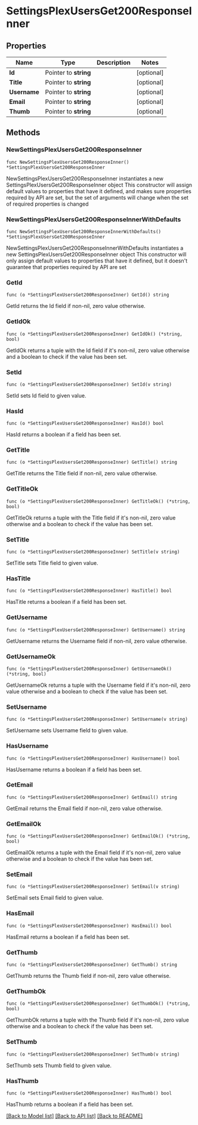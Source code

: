 # SettingsPlexUsersGet200ResponseInner

## Properties

Name | Type | Description | Notes
------------ | ------------- | ------------- | -------------
**Id** | Pointer to **string** |  | [optional] 
**Title** | Pointer to **string** |  | [optional] 
**Username** | Pointer to **string** |  | [optional] 
**Email** | Pointer to **string** |  | [optional] 
**Thumb** | Pointer to **string** |  | [optional] 

## Methods

### NewSettingsPlexUsersGet200ResponseInner

`func NewSettingsPlexUsersGet200ResponseInner() *SettingsPlexUsersGet200ResponseInner`

NewSettingsPlexUsersGet200ResponseInner instantiates a new SettingsPlexUsersGet200ResponseInner object
This constructor will assign default values to properties that have it defined,
and makes sure properties required by API are set, but the set of arguments
will change when the set of required properties is changed

### NewSettingsPlexUsersGet200ResponseInnerWithDefaults

`func NewSettingsPlexUsersGet200ResponseInnerWithDefaults() *SettingsPlexUsersGet200ResponseInner`

NewSettingsPlexUsersGet200ResponseInnerWithDefaults instantiates a new SettingsPlexUsersGet200ResponseInner object
This constructor will only assign default values to properties that have it defined,
but it doesn't guarantee that properties required by API are set

### GetId

`func (o *SettingsPlexUsersGet200ResponseInner) GetId() string`

GetId returns the Id field if non-nil, zero value otherwise.

### GetIdOk

`func (o *SettingsPlexUsersGet200ResponseInner) GetIdOk() (*string, bool)`

GetIdOk returns a tuple with the Id field if it's non-nil, zero value otherwise
and a boolean to check if the value has been set.

### SetId

`func (o *SettingsPlexUsersGet200ResponseInner) SetId(v string)`

SetId sets Id field to given value.

### HasId

`func (o *SettingsPlexUsersGet200ResponseInner) HasId() bool`

HasId returns a boolean if a field has been set.

### GetTitle

`func (o *SettingsPlexUsersGet200ResponseInner) GetTitle() string`

GetTitle returns the Title field if non-nil, zero value otherwise.

### GetTitleOk

`func (o *SettingsPlexUsersGet200ResponseInner) GetTitleOk() (*string, bool)`

GetTitleOk returns a tuple with the Title field if it's non-nil, zero value otherwise
and a boolean to check if the value has been set.

### SetTitle

`func (o *SettingsPlexUsersGet200ResponseInner) SetTitle(v string)`

SetTitle sets Title field to given value.

### HasTitle

`func (o *SettingsPlexUsersGet200ResponseInner) HasTitle() bool`

HasTitle returns a boolean if a field has been set.

### GetUsername

`func (o *SettingsPlexUsersGet200ResponseInner) GetUsername() string`

GetUsername returns the Username field if non-nil, zero value otherwise.

### GetUsernameOk

`func (o *SettingsPlexUsersGet200ResponseInner) GetUsernameOk() (*string, bool)`

GetUsernameOk returns a tuple with the Username field if it's non-nil, zero value otherwise
and a boolean to check if the value has been set.

### SetUsername

`func (o *SettingsPlexUsersGet200ResponseInner) SetUsername(v string)`

SetUsername sets Username field to given value.

### HasUsername

`func (o *SettingsPlexUsersGet200ResponseInner) HasUsername() bool`

HasUsername returns a boolean if a field has been set.

### GetEmail

`func (o *SettingsPlexUsersGet200ResponseInner) GetEmail() string`

GetEmail returns the Email field if non-nil, zero value otherwise.

### GetEmailOk

`func (o *SettingsPlexUsersGet200ResponseInner) GetEmailOk() (*string, bool)`

GetEmailOk returns a tuple with the Email field if it's non-nil, zero value otherwise
and a boolean to check if the value has been set.

### SetEmail

`func (o *SettingsPlexUsersGet200ResponseInner) SetEmail(v string)`

SetEmail sets Email field to given value.

### HasEmail

`func (o *SettingsPlexUsersGet200ResponseInner) HasEmail() bool`

HasEmail returns a boolean if a field has been set.

### GetThumb

`func (o *SettingsPlexUsersGet200ResponseInner) GetThumb() string`

GetThumb returns the Thumb field if non-nil, zero value otherwise.

### GetThumbOk

`func (o *SettingsPlexUsersGet200ResponseInner) GetThumbOk() (*string, bool)`

GetThumbOk returns a tuple with the Thumb field if it's non-nil, zero value otherwise
and a boolean to check if the value has been set.

### SetThumb

`func (o *SettingsPlexUsersGet200ResponseInner) SetThumb(v string)`

SetThumb sets Thumb field to given value.

### HasThumb

`func (o *SettingsPlexUsersGet200ResponseInner) HasThumb() bool`

HasThumb returns a boolean if a field has been set.


[[Back to Model list]](../README.md#documentation-for-models) [[Back to API list]](../README.md#documentation-for-api-endpoints) [[Back to README]](../README.md)


